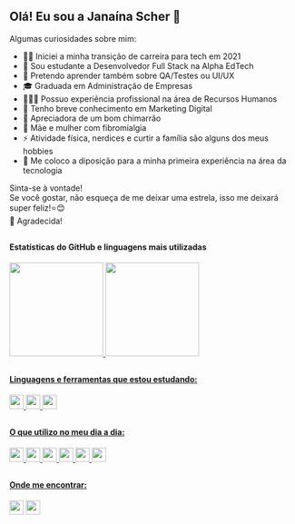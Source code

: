 ## Olá! Eu sou a Janaína Scher  👋

Algumas curiosidades sobre mim:

- 👩‍💻 Iniciei a minha transição de carreira para tech em 2021
- 🚀 Sou estudante a Desenvolvedor Full Stack na Alpha EdTech
- 🌱 Pretendo aprender também sobre QA/Testes ou UI/UX
- 🎓 Graduada em Administração de Empresas
- 💁🏻‍♀️ Possuo experiência profissional na área de Recursos Humanos
- 📱  Tenho breve conhecimento em Marketing Digital
- 🧉  Apreciadora de um bom chimarrão
- 👯  Mãe e mulher com fibromialgia
- ⚡  Atividade física, nerdices e curtir a família são alguns dos meus hobbies
- 🔭  Me coloco a diposição para a minha primeira experiência na área da tecnologia

Sinta-se à vontade! \
Se você gostar, não esqueça de me deixar uma estrela, isso me deixará super feliz!⭐😊\
🤗 Agradecida!

##
####  Estatísticas do GitHub e linguagens mais utilizadas

<div>
  <a href="https://github.com/janascher">
  <img height="165em" src="https://github-readme-stats.vercel.app/api?username=janascher&show_icons=true&theme=dracula&include_all_commits=true&count_private=true"/>
  <img height="165em" src="https://github-readme-stats.vercel.app/api/top-langs/?username=janascher&layout=compact&langs_count=7&theme=dracula"/>
</div>
  
##
#### Linguagens e ferramentas que estou estudando:

  <div>
  <img src="https://img.shields.io/badge/Python-FFD43B?style=for-the-badge&logo=python&logoColor=blue" height="25" />
  <img src="https://img.shields.io/badge/Django-092E20?style=for-the-badge&logo=django&logoColor=green" height="25" />
  <img src="https://img.shields.io/badge/Linux-FCC624?style=for-the-badge&logo=linux&logoColor=black" height="25" />
  </div>

##
#### O que utilizo no meu dia a dia:

  <div>
    <img src="https://img.shields.io/badge/VSCode-0078D4?style=for-the-badge&logo=visual%20studio%20code&logoColor=white" height="25" />
    <img src="https://img.shields.io/badge/GitHub-100000?style=for-the-badge&logo=github&logoColor=white" height="25" />
    <img src="https://img.shields.io/badge/GIT-E44C30?style=for-the-badge&logo=git&logoColor=white" height="25" />
    <img src="https://img.shields.io/badge/Trello-0052CC?style=for-the-badge&logo=trello&logoColor=white" height="25" />
    <img src="https://img.shields.io/badge/VirtualBox-21416b?style=for-the-badge&logo=VirtualBox&logoColor=white" height="25" />
    <img src="https://img.shields.io/badge/Canva-%2300C4CC.svg?&style=for-the-badge&logo=Canva&logoColor=white" height="25" />  
  </div>

##
#### Onde me encontrar:
  
  <div> 
      <a href = "mailto:janainascher@protonmail.com"><img src="https://img.shields.io/badge/ProtonMail-8B89CC?style=for-the-badge&logo=protonmail&logoColor=white" target="_blank" height="25"></a>
      <a href="https://www.linkedin.com/in/janainascher/" target="_blank"><img src="https://img.shields.io/badge/LinkedIn-0077B5?style=for-the-badge&logo=linkedin&logoColor=white" target="_blank" height="25"></a>
  </div>
